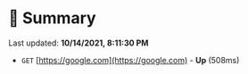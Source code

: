 # 📖 Summary
Last updated: **10/14/2021, 8:11:30 PM**

- `GET` [https://google.com](https://google.com) - **Up** (508ms)
